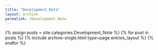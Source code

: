 ```yaml
---
title: "Development_Note"
layout: archive
permalink: /Development_Note
---
```



{% assign posts = site.categories.Development_Note %}
{% for post in posts %} {% include archive-single.html type=page.entries_layout %} {% endfor %}